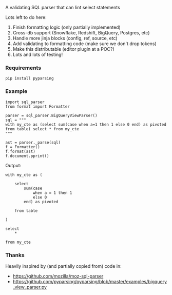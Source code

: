 A validating SQL parser that can lint select statements

Lots left to do here:
1. Finish formatting logic (only partially implemented)
2. Cross-db support (Snowflake, Redshift, BigQuery, Postgres, etc)
3. Handle more jinja blocks (config, ref, source, etc)
4. Add validating to formatting code (make sure we don't drop tokens)
5. Make this distributable (editor plugin at a POC?)
6. Lots and lots of testing!

### Requirements
```
pip install pyparsing
```


### Example
```
import sql_parser
from format import Formatter

parser = sql_parser.BigQueryViewParser()
sql = """
with my_cte as (select sum(case when a=1 then 1 else 0 end) as pivoted from table) select * from my_cte
"""

ast = parser._parse(sql)
f = Formatter()
f.format(ast)
f.document.pprint()
```

Output:

```
with my_cte as (

    select
        sum(case
            when a = 1 then 1
            else 0
        end) as pivoted

    from table

)

select
    *

from my_cte
```

### Thanks

Heavily inspired by (and partially copied from) code in:
 - https://github.com/mozilla/moz-sql-parser
 - https://github.com/pyparsing/pyparsing/blob/master/examples/bigquery_view_parser.py
